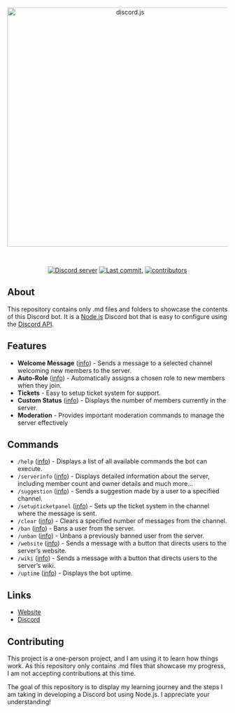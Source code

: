 <!-- Header -->
<div align="center">
	<br />
	<p>
		<img src="https://i.imgur.com/urpknNJ.png" width="546" alt="discord.js">
	</p>
	<br />
	<p>
		<a href="https://discord.gg/syntexscripts"><img src="https://img.shields.io/discord/1?color=5865F2&logo=discord&logoColor=white&label=Community" alt="Discord server" /></a>
		<a href="https://github.com/SyntexDev/Discord-Bot/commits/main"><img src="https://img.shields.io/github/last-commit/SyntexDev/Discord-Bot.svg?logo=github&logoColor=ffffff" alt="Last commit." /></a>
		<a href="https://github.com/SyntexDev/Discord-Bot/graphs/contributors"><img src="https://img.shields.io/github/contributors/SyntexDev/Discord-Bot.svg?maxAge=3600&logo=github&logoColor=fff&color=00c7be" alt="contributors" /></a>
	</p>
</div>

<!-- About Section -->

## About

This repository contains only .md files and folders to showcase the contents of this Discord bot. It is a [Node.js](https://nodejs.org/en) Discord bot that is easy to configure using the [Discord API](https://discord.com/developers/docs/intro).

<!-- Features Section -->
## Features

- **Welcome Message** ([info][feature-welcomemessage]) - Sends a message to a selected channel welcoming new members to the server.
- **Auto-Role** ([info][feature-autorole]) - Automatically assigns a chosen role to new members when they join.
- **Tickets** - Easy to setup ticket system for support.
- **Custom Status** ([info][feature-customstatus]) - Displays the number of members currently in the server.
- **Moderation** - Provides important moderation commands to manage the server effectively

<!-- Commands Section -->
## Commands

- `/help` ([info][command-help]) - Displays a list of all available commands the bot can execute.
- `/serverinfo` ([info][command-serverinfo]) - Displays detailed information about the server, including member count and owner details and much more...
- `/suggestion` ([info][command-suggestion]) - Sends a suggestion made by a user to a specified channel.
- `/setupticketpanel` ([info][command-setupticketpanel]) - Sets up the ticket system in the channel where the message is sent.
- `/clear` ([info][command-clear]) - Clears a specified number of messages from the channel.
- `/ban` ([info][command-ban]) - Bans a user from the server.
- `/unban` ([info][command-unban]) - Unbans a previously banned user from the server.
- `/website` ([info][command-website]) - Sends a message with a button that directs users to the server’s website.
- `/wiki` ([info][command-wiki]) - Sends a message with a button that directs users to the server’s wiki.
- `/uptime` ([info][command-uptime]) - Displays the bot uptime.

<!-- Links Section -->
## Links

- [Website][website]
- [Discord][discord]

<!-- Contribution Section -->
## Contributing

This project is a one-person project, and I am using it to learn how things work. As this repository only contains .md files that showcase my progress, I am not accepting contributions at this time. 

The goal of this repository is to display my learning journey and the steps I am taking in developing a Discord bot using Node.js. I appreciate your understanding!

<!-- Links -->
[website]: https://syntexscripts.nl
[discord]: https://discord.gg/syntexscripts

<!-- Resource -->
[info]: https://github.com/SyntexDev/Discord-Bot/tree/main/packages/Discord-Bot

<!-- Commands -->
[command-help]: https://github.com/SyntexDev/Discord-Bot/blob/main/commands/help.md
[command-clear]: https://github.com/SyntexDev/Discord-Bot/blob/main/commands/clear.md
[command-ban]: https://github.com/SyntexDev/Discord-Bot/blob/main/commands/ban.md
[command-serverinfo]: https://github.com/SyntexDev/Discord-Bot/blob/main/commands/serverinfo.md
[command-setupticketpanel]: https://github.com/SyntexDev/Discord-Bot/blob/main/commands/setupticketpanel.md
[command-suggestion]: https://github.com/SyntexDev/Discord-Bot/blob/main/commands/suggestion.md
[command-unban]: https://github.com/SyntexDev/Discord-Bot/blob/main/commands/unban.md
[command-uptime]: https://github.com/SyntexDev/Discord-Bot/blob/main/commands/uptime.md
[command-website]: https://github.com/SyntexDev/Discord-Bot/blob/main/commands/website.md
[command-wiki]: https://github.com/SyntexDev/Discord-Bot/blob/main/commands/wiki.md

<!-- Features -->
[feature-autorole]: https://github.com/SyntexDev/Discord-Bot/blob/main/events/autorole.md
[feature-welcomemessage]: https://github.com/SyntexDev/Discord-Bot/blob/main/events/welcomemessage.md
[feature-customstatus]: https://github.com/SyntexDev/Discord-Bot/blob/main/events/customstatus.md
